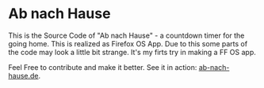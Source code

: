 # Ab nach Hause

This is the Source Code of "Ab nach Hause" - a countdown timer for the going home. This is realized as Firefox OS App. Due to this some parts of the code may look a little bit strange. It's my firts try in making a FF OS app.

Feel Free to contribute and make it better. See it in action: [ab-nach-hause.de](http://ab-nach-hause.de).